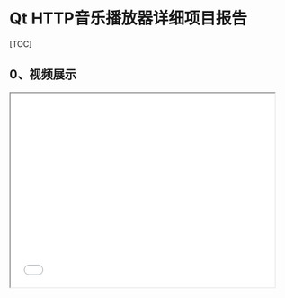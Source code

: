 # Qt HTTP音乐播放器详细项目报告

[TOC]

## 0、视频展示


<iframe height=345 width=470  src="src/QtMusuicPlay3.mp4">

视频文件路径：`src/QtMusicPlay4.mp4`


## 一、项目概述

### 1.1 项目简介

- Qt HTTP音乐播放器是一款基于Qt框架开发的跨平台桌面音乐播放器。该播放器集成了本地音乐播放和在线音乐播放功能，用户可以方便地导入本地音乐文件或添加在线音乐资源进行播放


### 1.2 项目目标

- 基本需求:
- [x] 支持 MP3 格式音乐播放
- [x] 支持基本的播放控制功能，如播放、暂停、上一曲、下一曲
- [x] 支持在线音乐播放，通过 HTTP 请求获取音乐资源
- [x] 支持歌词自动匹配并显示
- [x] 支持专辑图片自动匹配并显示
- [x] 支持音量调节、静音功能。
- [x] 支持播放进度显示,时间显示
- [x] 支持歌曲切换
- 扩展需求:
- [x] 支持拖动进度条调整进度
- [x] 支持专辑图片动画,在播放时可同步旋转
- [x] 支持本地音乐缓存与播放
- [ ] 支持 MP3 以外的格式播放,如WAV、FLAC、AAC等
- [x] 支持播放模式选择，如顺序播放、单曲循环、随机播放等
- [ ] 支持最小化托盘
- [ ] 其他可扩展功能

### 1.3 项目范围

项目主要聚焦于开发桌面端的音乐播放器，支持的音乐格式初期为MP3，计划后续添加对WAV、FLAC等格式的支持。播放器支持自动获取在线歌单列表信息，并能够根据用户选择播放在线音乐。此外，播放器还具备基本的播放控制功能，如播放、暂停、上一曲、下一曲等。

## 二、系统架构与设计

### 2.1 架构概述

Qt HTTP音乐播放器采用了MVC（模型-视图-控制器）架构模式，以分离用户界面与业务逻辑，提高应用的可维护性和扩展性。系统架构主要分为以下几个部分：
- **视图层（View）**：用户界面，负责展示数据和接收用户操作。
- **控制层（Controller）**：处理用户输入，通过模型层处理数据，然后更新视图层。
- **模型层（Model）**：数据访问层，包括音乐播放控制和网络数据交互。

### 2.2 模块划分

系统主要模块包括：
- **播放器控制模块（KMediaPlayerManager）**：封装了所有音乐播放控制逻辑，包括加载文件、播放、暂停、音乐播放控制等。
- **音乐资源管理模块（KSongTableModel）**：管理音乐库，支持添加、删除歌曲和创建播放列表。
- **网络通信模块（KxHttpRequestManager）**：负责执行所有网络请求，如下载歌曲、获取歌词和搜索在线资源。
- **用户界面模块（KMainWindow）**：为用户提供操作界面，包括播放控制按钮、音乐列表和播放信息显示。
- **线程处理模块（KThreadTask）**：提供多线程处理功能，包括获取歌曲音乐资源等。

### 2.3 技术选型

选用Qt框架是因为其跨平台特性以及丰富的网络和多媒体处理功能。其中使用QNetworkAccessManager类进行网络请求，QMediaPlayer类进行音乐播放和音量控制，QMediaPlaylist类管理播放列表，QThread实现多线程处理。

## 三、功能实现

### 3.1 基本播放功能

项目支持基本的音乐播放功能，用户可以通过图形界面对音乐进行播放、暂停、停止、跳到下一曲或上一曲。通过集成Qt的QMediaPlayer类，我们能够轻松实现对音频文件的控制，并通过QMediaPlaylist管理播放列表。

- 技术实现：主要通过监听QPushButton::clicked信号，在槽函数中对KMediaPlayermanager类进行进行对应操作，在KMediaPlayermanager内部，封装了QQMediaPlayer和QMediaPlaylist的各个接口操作，实现对应的操作效果。


### 3.2 在线音乐支持

通过实现KxHttpRequestManager模块，应用能够处理复杂的HTTP请求，支持用户在线搜索音乐和播放在线音乐流。此模块还负责处理音乐文件和歌词的下载任务。

- 技术实现：通过信号与槽函数，实现KxHttpRequestManager和KSongTableModel类数据通信。将http请求数据返回给调用类并保存。

### 3.3 高级功能实现

#### 进度条调整
使用QSlider控件实现音乐播放的进度条，用户可以通过拖动进度条快速定位到音乐的任何位置。

- 技术实现：KMediaPlayermanager内部通过监听歌曲QMediaPlayer::positionChanged，发出KMediaPlayerManager::onPositionChanged信号，KMainWindow内部接受该信号，再槽函数计算进度条目标值，更新ui的进度条。

#### 专辑图片动画
在音乐播放时，专辑封面图片会进行旋转动画，增加视觉效果，提高用户体验，歌曲暂停时停止旋转。

- 技术实现：通过监听进度条歌曲QMediaPlayer::positionChanged信号，每接受一次信号，则对专辑图片进行固定角度的旋转。

#### 本地音乐缓存
项目支持将在线获取的音乐缓存到本地硬盘，用户可以在没有网络连接的情况下播放之前已下载的音乐。

- 技术实现：当播放音乐时，首先判断当前是否已经存在缓存文件，如果没有，则获取在线音乐资源，并保存至本地中，更新资源路径。


### 3.4 用户交互设计 

界面右侧为获取的在线歌曲列表

![](src/image.PNG)

## 四、技术细节

### 4.1 类图分析

详细分析了KMainWindow、KMediaPlayerManager、KSongTableModel等关键类的职责和相互关系，强调了如何通过分层的设计模式降低各模块之间的耦合度。

![UML类图](src\UML_class.PNG)

文件路径：`src/UML_class.PNG`


### 4.2 时序图分析

通过时序图，展示了从用户发起播放命令到音乐输出的完整流程，包括用户界面如何与后端逻辑交互，以及网络模块如何响应音乐播放请求。

![UML时序图](src\UML_Time.PNG)

文件路径：`src\UML_Time.PNG`

## 五、项目挑战与收获

### 5.1 遇到的主要挑战

- 资源请求下载速度慢：通过创建KxThreadTask类，将http请求任务放入线程中处理。
- 槽函数无法接受到对应信号：原因为槽函数参数类型格式不完全匹配，导致无法和信号一一对应。
- http响应处理槽函数接受数据为空：原因为一个信号触发多个槽函数时，党第一个槽函数处理完后传入参数地址已被销毁。

- 歌词解析和显示问题：歌词文件由于为一个长的字符串，首先需要对字符进行拆分为多个子串。然后使用正则表达式，解析其中的时间点，歌曲播放时，根据不同的歌曲进度，匹配对应的歌词进行展示。

### 5.2 项目收获

- 加深对信号与槽函数机制的理解。
- 加深对MVD架构的理解，将不懂的职责划分给不同的类。
- 通过对每个功能模块的划分，对应负责类提供响应的独立接口。

### 5.3 未来展望

- 实现窗口最小化效果
- 优化http请求响应接受效率和体验
- 实现本地音乐播放
- 实现多类型文件播放